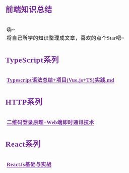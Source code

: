 <section id="nice" data-tool="mdnice编辑器" data-website="https://www.mdnice.com" style="padding: 0 10px; line-height: 1.6; word-spacing: 0px; word-break: break-word; word-wrap: break-word; text-align: left; font-family: Optima-Regular, Optima, PingFangSC-light, PingFangTC-light, 'PingFang SC', Cambria, Cochin, Georgia, Times, 'Times New Roman', serif; font-size: 15px; letter-spacing: 0.05em; color: #595959;"><h1 data-tool="mdnice编辑器" style="margin-top: 30px; margin-bottom: 15px; font-size: 24px; margin: 1.2em 0 1em; padding: 0; font-weight: bold; color: #773098;"><span class="prefix" style="display: none;"></span><span class="content">前端知识总结</span><span class="suffix"></span></h1>
<p data-tool="mdnice编辑器" style="font-size: 16px; padding-top: 8px; padding-bottom: 8px; line-height: 26px; color: black; margin: 1em 4px;">嗨~<br>将自己所学的知识整理成文章，喜欢的点个Star吧~
<a name="ORsnk" style="text-decoration: none; word-wrap: break-word; font-weight: bold; color: #773098; border-bottom: 1px solid #773098;"></a></p>
<h1 data-tool="mdnice编辑器" style="margin-top: 30px; margin-bottom: 15px; font-size: 24px; margin: 1.2em 0 1em; padding: 0; font-weight: bold; color: #773098;"><span class="prefix" style="display: none;"></span><span class="content">TypeScript系列</span><span class="suffix"></span></h1>
<p data-tool="mdnice编辑器" style="font-size: 16px; padding-top: 8px; padding-bottom: 8px; line-height: 26px; color: black; margin: 1em 4px;"><a href="https://github.com/halfsouli/KnowledgeSummary/blob/master/TypeScript/Typescript%E8%AF%AD%E6%B3%95%E6%80%BB%E7%BB%93%2B%E9%A1%B9%E7%9B%AE(Vue.js%2BTS)%E5%AE%9E%E8%B7%B5.md" style="text-decoration: none; word-wrap: break-word; font-weight: bold; color: #773098; border-bottom: 1px solid #773098;">Typescript语法总结+项目(Vue.js+TS)实践.md</a>
<a name="QQY3H" style="text-decoration: none; word-wrap: break-word; font-weight: bold; color: #773098; border-bottom: 1px solid #773098;"></a></p>
<h1 data-tool="mdnice编辑器" style="margin-top: 30px; margin-bottom: 15px; font-size: 24px; margin: 1.2em 0 1em; padding: 0; font-weight: bold; color: #773098;"><span class="prefix" style="display: none;"></span><span class="content">HTTP系列</span><span class="suffix"></span></h1>
<p data-tool="mdnice编辑器" style="font-size: 16px; padding-top: 8px; padding-bottom: 8px; line-height: 26px; color: black; margin: 1em 4px;"><a href="https://github.com/halfsouli/KnowledgeSummary/blob/master/HTTP/%E4%BA%8C%E7%BB%B4%E7%A0%81%E7%99%BB%E5%BD%95%E5%8E%9F%E7%90%86%2BWeb%E7%AB%AF%E5%8D%B3%E6%97%B6%E9%80%9A%E8%AE%AF%E6%8A%80%E6%9C%AF.md" style="text-decoration: none; word-wrap: break-word; font-weight: bold; color: #773098; border-bottom: 1px solid #773098;">二维码登录原理+Web端即时通讯技术</a></p>

<h1 data-tool="mdnice编辑器" style="margin-top: 30px; margin-bottom: 15px; font-size: 24px; margin: 1.2em 0 1em; padding: 0; font-weight: bold; color: #773098;"><span class="prefix" style="display: none;"></span><span class="content">React系列</span><span class="suffix"></span></h1>
<p data-tool="mdnice编辑器" style="font-size: 16px; padding-top: 8px; padding-bottom: 8px; line-height: 26px; color: black; margin: 1em 4px;"><a href="https://github.com/halfsouli/KnowledgeSummary/blob/master/React/React-BasicGrammar/ReactJs%E5%9F%BA%E7%A1%80%E4%B8%8E%E5%AE%9E%E6%88%98.md" style="text-decoration: none; word-wrap: break-word; font-weight: bold; color: #773098; border-bottom: 1px solid #773098;">ReactJs基础与实战</a></p>
</section>
